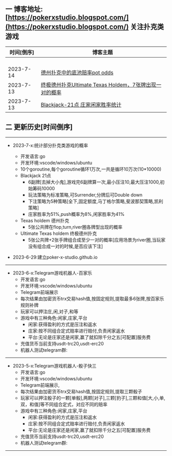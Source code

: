 
## 一 博客地址: [https://pokerxstudio.blogspot.com/](https://pokerxstudio.blogspot.com/) 关注扑克类游戏


|时间[倒序]|博客主题|
|---|---|
|||
|||
|||
|||
|2023-7-14|[德州扑克中的底池赔率pot odds](https://pokerxstudio.blogspot.com/2023/07/pot-odds.html)|
|2023-7-13|[终极德州扑克Ultimate Texas Holdem，7张牌出现一对的概率](https://pokerxstudio.blogspot.com/2023/07/ultimate-texas-holdem7.html)|
|2023-7-13|[Blackjack-21点 庄家闲家胜率统计](https://pokerxstudio.blogspot.com/2023/07/blackjack-21.html)|

## 二 更新历史[时间倒序]


---
- 2023-7-x:统计部分扑克类游戏的概率
  - 开发语言:go
  - 开发环境:vscode/windows/ubuntu
  - 10个goroutine,每个goroutine循环1万次,一共是循环10万次(10*10000)
  - Blackjack 21点
    - 6副牌[去掉大小鬼],游戏完6副牌算一次,最小压注10,最大压注1000,初始筹码10000
    - 玩法策略为标准策略,可Surrender,分牌后可Double down
    - 下注策略为5种策略[全下,固定额度,马丁格尔策略,斐波那契策略,凯利策略]
    - 庄家胜率为51%,push概率为8%,闲家胜率为41%
  - Texas holdem 德州扑克
    - 5张公共牌在flop,turn,river圈各牌型出现的概率 
  - Ultimate Texas holdem 终极德州扑克 
    - 5张公共牌+2张手牌组合成至少一对的概率[应用场景为river圈,当玩家没有组合成一对的时候,是否应该下注] 
  
- 2023-6-29:建立poker-x-studio.github.io

---
- 2023-6-x:Telegram游戏机器人-百家乐
  - 开发语言:go
  - 开发环境:vscode/windows/ubuntu
  - Telegram前端展示
  - 每次结果由加密货币trx交易hash值,按固定规则,提取最多6张牌,按百家乐规则补牌
  - 玩家可以押注庄,闲,对子,和等
  - 游戏中有三种角色:闲家,庄家,平台
    - 闲家:获得盈利的方式是压注和返水
    - 庄家:按不同组合定式赔率进行赔付,负责闲家返水
    - 平台:无论是庄家还是闲家,赢了就扣除千分之五[可配置]服务费
  - 充值货币当前支持usdt-trc20,usdt-erc20
  - 机器人测试telegram群: 

--- 
- 2023-5-x:Telegram游戏机器人-骰子快三
  - 开发语言:go
  - 开发环境:vscode/windows/ubuntu
  - Telegram前端展示,
  - 每次结果由加密货币trx交易hash值,按固定规则,提取三颗骰子
  - 玩家可以押注骰子的一颗[单骰],两颗[对子],三颗[豹子],三颗和值[大,小,单,双，和值]等不同组合定式，对应不同的赔率
  - 游戏中有三种角色:闲家,庄家,平台
    - 闲家:获得盈利的方式是压注和返水
    - 庄家:按不同组合定式赔率进行赔付,负责闲家返水
    - 平台:无论是庄家还是闲家,赢了就扣除千分之五[可配置]服务费
  - 充值货币当前支持usdt-trc20,usdt-erc20
  - 机器人测试telegram群: 

---